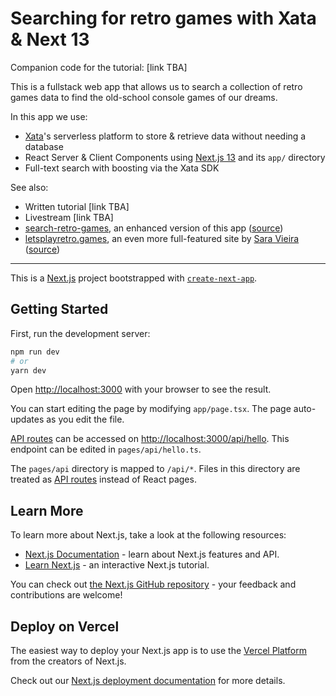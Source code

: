 # Searching for retro games with Xata & Next 13

Companion code for the tutorial: [link TBA]

This is a fullstack web app that allows us to search a collection of retro games data to find the old-school console games of our dreams.

In this app we use:
- [Xata](https://xata.io)'s serverless platform to store & retrieve data without needing a database
- React Server & Client Components using [Next.js 13](https://nextjs.org/blog/next-13) and its `app/` directory
- Full-text search with boosting via the Xata SDK

See also:
- Written tutorial [link TBA]
- Livestream [link TBA]
- [search-retro-games](https://search-retro-games.vercel.app), an enhanced version of this app ([source](https://github.com/vakila/search-retro-games))
- [letsplayretro.games](https://letsplayretro.games), an even more full-featured site by [Sara Vieira](https://github.com/saravieira) ([source](https://github.com/saravieira/lets-play-retro-games))

---

This is a [Next.js](https://nextjs.org/) project bootstrapped with [`create-next-app`](https://github.com/vercel/next.js/tree/canary/packages/create-next-app).

## Getting Started

First, run the development server:

```bash
npm run dev
# or
yarn dev
```

Open [http://localhost:3000](http://localhost:3000) with your browser to see the result.

You can start editing the page by modifying `app/page.tsx`. The page auto-updates as you edit the file.

[API routes](https://nextjs.org/docs/api-routes/introduction) can be accessed on [http://localhost:3000/api/hello](http://localhost:3000/api/hello). This endpoint can be edited in `pages/api/hello.ts`.

The `pages/api` directory is mapped to `/api/*`. Files in this directory are treated as [API routes](https://nextjs.org/docs/api-routes/introduction) instead of React pages.

## Learn More

To learn more about Next.js, take a look at the following resources:

- [Next.js Documentation](https://nextjs.org/docs) - learn about Next.js features and API.
- [Learn Next.js](https://nextjs.org/learn) - an interactive Next.js tutorial.

You can check out [the Next.js GitHub repository](https://github.com/vercel/next.js/) - your feedback and contributions are welcome!

## Deploy on Vercel

The easiest way to deploy your Next.js app is to use the [Vercel Platform](https://vercel.com/new?utm_medium=default-template&filter=next.js&utm_source=create-next-app&utm_campaign=create-next-app-readme) from the creators of Next.js.

Check out our [Next.js deployment documentation](https://nextjs.org/docs/deployment) for more details.
